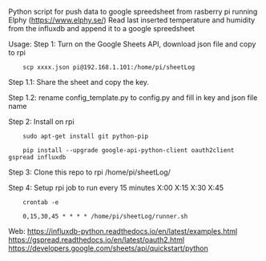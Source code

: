 Python script for push data to google spreedsheet from rasberry pi running Elphy (https://www.elphy.se/) 
Read last inserted temperature and humidity from the influxdb and append it to a google spreedsheet

Usage: 
Step 1: Turn on the Google Sheets API, download json file and copy to rpi
        
        scp xxxx.json pi@192.168.1.101:/home/pi/sheetLog

Step 1.1: Share the sheet and copy the key.

Step 1.2: rename config_template.py to config.py and fill in key and json file name

Step 2: Install on rpi

        sudo apt-get install git python-pip

        pip install --upgrade google-api-python-client oauth2client gspread influxdb

Step 3: Clone this repo to rpi /home/pi/sheetLog/

Step 4: Setup rpi job to run every 15 minutes X:00 X:15 X:30 X:45

        crontab -e

        0,15,30,45 * * * * /home/pi/sheetLog/runner.sh

Web:
https://influxdb-python.readthedocs.io/en/latest/examples.html
https://gspread.readthedocs.io/en/latest/oauth2.html
https://developers.google.com/sheets/api/quickstart/python


